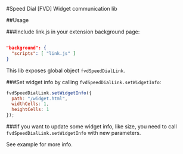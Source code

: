 #Speed Dial [FVD] Widget communication lib

##Usage

###Include link.js in your extension background page:

```json

"background": {
  "scripts": [ "link.js" ]
}

```

This lib exposes global object `fvdSpeedDialLink`.

###Set widget info by calling `fvdSpeedDialLink.setWidgetInfo`:

```javascript
fvdSpeedDialLink.setWidgetInfo({
  path: "/widget.html",
  widthCells: 1,
  heightCells: 1
});
```

###If you want to update some widget info, like size, you need to call `fvdSpeedDialLink.setWidgetInfo` with new parameters.

See example for more info.